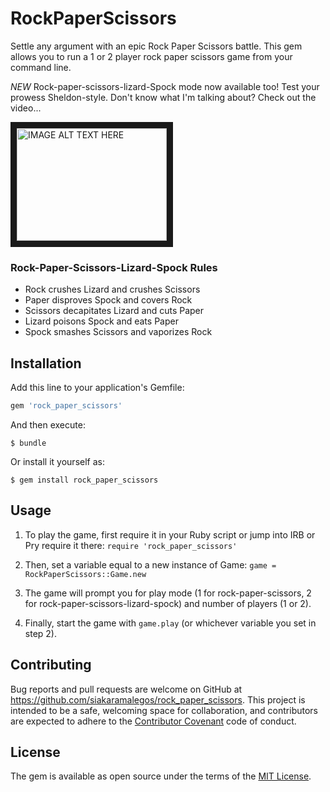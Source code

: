 # RockPaperScissors

Settle any argument with an epic Rock Paper Scissors battle. This gem allows you to run a 1 or 2 player rock paper scissors game from your command line.

*NEW* Rock-paper-scissors-lizard-Spock mode now available too! Test your prowess Sheldon-style. Don't know what I'm talking about? Check out the video...

<a href="http://www.youtube.com/watch?feature=player_embedded&v=cSLeBKT7-sM
" target="_blank"><img src="http://img.youtube.com/vi/cSLeBKT7-sM/0.jpg"
alt="IMAGE ALT TEXT HERE" width="240" height="180" border="10" /></a>

### Rock-Paper-Scissors-Lizard-Spock Rules
* Rock crushes Lizard and crushes Scissors
* Paper disproves Spock and covers Rock
* Scissors decapitates Lizard and cuts Paper
* Lizard poisons Spock and eats Paper
* Spock smashes Scissors and vaporizes Rock

## Installation

Add this line to your application's Gemfile:

```ruby
gem 'rock_paper_scissors'
```

And then execute:

    $ bundle

Or install it yourself as:

    $ gem install rock_paper_scissors

## Usage

1. To play the game, first require it in your Ruby script or jump into IRB or Pry require it there:
`require 'rock_paper_scissors'`

2. Then, set a variable equal to a new instance of Game:
`game = RockPaperScissors::Game.new`

3. The game will prompt you for play mode (1 for rock-paper-scissors, 2 for rock-paper-scissors-lizard-spock) and number of players (1 or 2).

4. Finally, start the game with `game.play` (or whichever variable you set in step 2).


## Contributing

Bug reports and pull requests are welcome on GitHub at https://github.com/siakaramalegos/rock_paper_scissors. This project is intended to be a safe, welcoming space for collaboration, and contributors are expected to adhere to the [Contributor Covenant](contributor-covenant.org) code of conduct.


## License

The gem is available as open source under the terms of the [MIT License](http://opensource.org/licenses/MIT).
